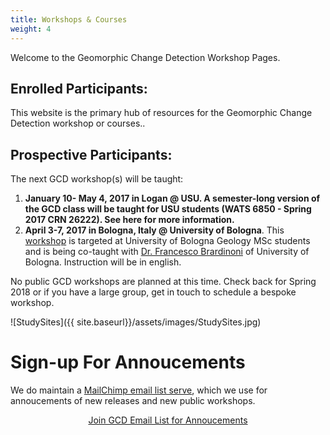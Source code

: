 ```yaml
---
title: Workshops & Courses
weight: 4
---
```


Welcome to the Geomorphic Change Detection Workshop Pages.

## Enrolled Participants:

This website is the primary hub of resources for the Geomorphic Change Detection workshop or courses.. 

## Prospective Participants:

The next GCD workshop(s) will be taught:

1. **January 10- May 4, 2017 in Logan @ USU. A semester-long version of the GCD class will be taught for USU students (WATS 6850 - Spring 2017 CRN 26222). See here for more information.**
2. **April 3-7, 2017 in Bologna, Italy @ University of Bologna**. This [workshop](http://gcdworkshop.joewheaton.org/workshop-schedules/2017/university-of-bologna-italy---april-2017) is targeted at University of Bologna Geology MSc students and is being co-taught with [Dr. Francesco Brardinoni](https://www.unibo.it/sitoweb/francesco.brardinoni/en) of University of Bologna. Instruction will be in english.

No public GCD  workshops are planned at this time. Check back for Spring 2018 or if you have a large group, get in touch to schedule a bespoke workshop.

![StudySites]({{ site.baseurl}}/assets/images/StudySites.jpg)


# Sign-up For Annoucements

We do maintain a [MailChimp email list serve](http://eepurl.com/QanZ1), which we use for annoucements of new releases and new public workshops.

<div align="center">
    <a class="hollow button" href="http://eepurl.com/QanZ1"><i class="fa fa-envelope"></i>  Join GCD Email List for Annoucements </a>  

</div>

